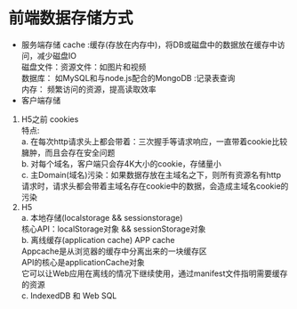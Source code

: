 # 前端数据存储方式  
* 服务端存储
cache :缓存(存放在内存中)，将DB或磁盘中的数据放在缓存中访问，减少磁盘IO  
磁盘文件：资源文件：如图片和视频  
数据库： 如MySQL和与node.js配合的MongoDB :记录表查询  
内存： 频繁访问的资源，提高读取效率  
* 客户端存储
1. H5之前
cookies  
特点:  
a. 在每次http请求头上都会带着：三次握手等请求响应，一直带着cookie比较臃肿，而且会存在安全问题  
b. 对每个域名，客户端只会存4K大小的cookie，存储量小  
c. 主Domain(域名)污染：如果数据存放在主域名之下，则所有资源名有http请求时，请求头都会带着主域名存在cookie中的数据，会造成主域名cookie的污染  
2. H5  
a. 本地存储(localstorage && sessionstorage)  
核心API：localStorage对象 && sessionStorage对象  
b. 离线缓存(application cache) APP cache   
Appcache是从浏览器的缓存中分离出来的一块缓存区  
API的核心是applicationCache对象  
它可以让Web应用在离线的情况下继续使用，通过manifest文件指明需要缓存的资源  
c. IndexedDB 和 Web SQL
